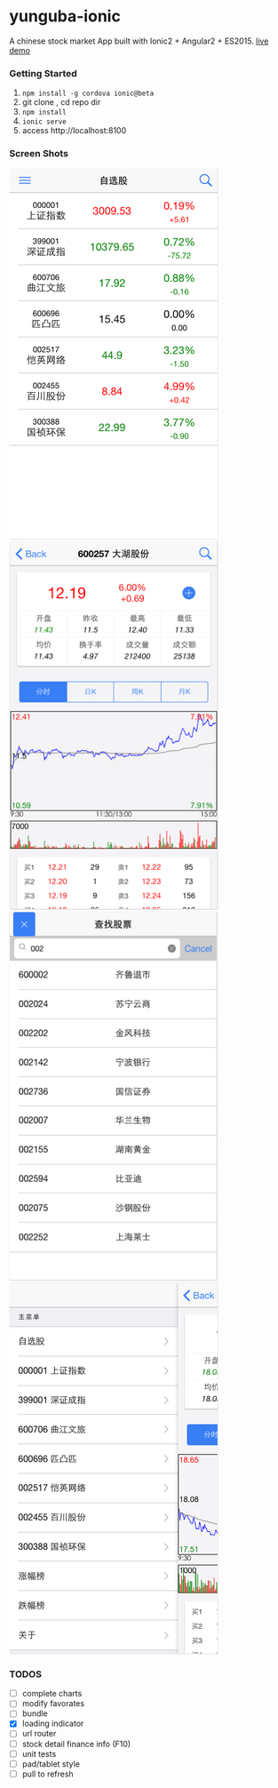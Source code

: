 # yunguba-ionic
A chinese stock market App built with Ionic2 + Angular2 + ES2015. [live demo](http://yunguba.duapp.com)

### Getting Started

1. `npm install -g cordova ionic@beta`
2. git clone , cd repo dir
3. `npm install`
4. `ionic serve`
5. access http://localhost:8100

### Screen Shots

<img src="resources/screenshots/iphone/favors.png" alt="自选股" width="376">
<img src="resources/screenshots/iphone/detail.png" alt="详细" width="376">
<img src="resources/screenshots/iphone/search.png" alt="搜索" width="376">
<img src="resources/screenshots/iphone/menu.png" alt="菜单" width="376">

### TODOS

- [ ] complete charts
- [ ] modify favorates
- [ ] bundle
- [x] loading indicator
- [ ] url router
- [ ] stock detail finance info (F10)
- [ ] unit tests
- [ ] pad/tablet style
- [ ] pull to refresh